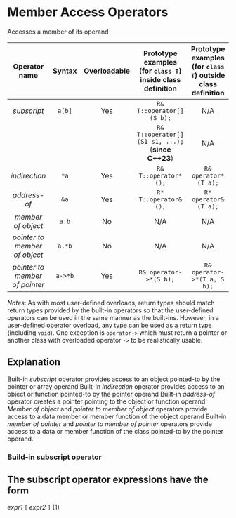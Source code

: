 # Member Access Operators

Accesses a member of its operand


| Operator name | Syntax | Overloadable | Prototype examples (for `class T`) inside class definition | Prototype examples (for `class T`) outside class definition |
|:-------------:|:------:|:------------:|:----------------------:|:------------------------:|
|  _subscript_    |  `a[b]`  |    Yes       | `R& T::operator[](S b);`  |           N/A            |
|                 |          |              | `R& T::operator[](S1 s1, ...);` (**since C++23**) | N/A  |
|  _indirection_  |  `*a`    |    Yes       | `R& T::operator*();` | `R& operator*(T a);` |
|  _address-of_   |  `&a`    |    Yes       | `R* T::operator&();` | `R* operator&(T a);` |
|  _member of object_ | `a.b` |  No  |  N/A  |  N/A |
|  _pointer to member of object_ | `a.*b` | No | N/A | N/A |  
|  _pointer to member of pointer_ | `a->*b` | Yes | `R& operator->*(S b);` | `R& operator->*(T a, S b);` |

_Notes_:
As with most user-defined overloads, return types should match return types provided by the built-in operators so that the user-defined operators can be used in the same manner as the built-ins. However, in a user-defined operator overload, any type can be used as a return type (including `void`). One exception is `operator->` which must return a pointer or another class with overloaded operator `->` to be realistically usable.

## Explanation

Built-in *subscript* operator provides access to an object pointed-to by the pointer or array operand
Built-in *indirection* operator provides access to an object or function pointed-to by the pointer operand
Built-in *address-of* operator creates a pointer pointing to the object or function operand
*Member of object* and *pointer to member of object* operators provide access to a data member or member function of the object operand
Built-in *member of pointer* and *pointer to member of pointer* operators provide access to a data or member function of the class pointed-to by the pointer operand.

### Build-in subscript operator

The subscript operator expressions have the form
--------------
*expr1* `[` *expr2* `]`    (1)
